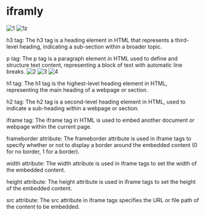 # iframly
![1](https://github.com/trishaDas13/iframly/assets/126088849/4d58d934-39c6-4ea7-a5fe-4660767a1343)
![1z](https://github.com/trishaDas13/iframly/assets/126088849/0834d081-1f78-4b18-b8f6-77722241c5af)

h3 tag: The h3 tag is a heading element in HTML that represents a third-level heading, indicating a sub-section within a broader topic.

p tag: The p tag is a paragraph element in HTML used to define and structure text content, representing a block of text with automatic line breaks.
![2](https://github.com/trishaDas13/iframly/assets/126088849/822be478-89da-47c3-bf28-a14802b5041c)
![3](https://github.com/trishaDas13/iframly/assets/126088849/2258cbac-c9b5-45f9-a722-2fd9bae38198)
![4](https://github.com/trishaDas13/iframly/assets/126088849/fb4ccd21-9356-446c-b133-0b1725ac7c7e)


h1 tag: The h1 tag is the highest-level heading element in HTML, representing the main heading of a webpage or section.

h2 tag: The h2 tag is a second-level heading element in HTML, used to indicate a sub-heading within a webpage or section.

iframe tag: The iframe tag in HTML is used to embed another document or webpage within the current page.

frameborder attribute: The frameborder attribute is used in iframe tags to specify whether or not to display a border around the embedded content (0 for no border, 1 for a border).

width attribute: The width attribute is used in iframe tags to set the width of the embedded content.

height attribute: The height attribute is used in iframe tags to set the height of the embedded content.

src attribute: The src attribute in iframe tags specifies the URL or file path of the content to be embedded.




